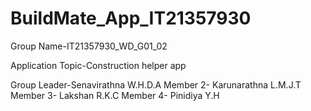 # BuildMate_App_IT21357930

Group Name-IT21357930_WD_G01_02 
 
Application Topic-Construction helper app 

Group Leader-Senavirathna W.H.D.A
Member 2-  Karunarathna L.M.J.T 
Member 3-  Lakshan R.K.C
Member 4-  Pinidiya Y.H 
